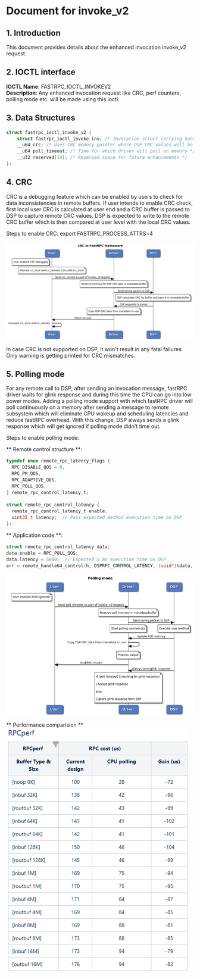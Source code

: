 # Document for invoke_v2

## 1. Introduction
This document provides details about the enhanced invocation invoke_v2 request.

## 2. IOCTL interface
**IOCTL Name**: FASTRPC_IOCTL_INVOKEV2  
**Description**: Any enhanced invocation request like CRC, perf counters, polling mode etc. will be made using this ioctl.


## 3. Data Structures

```c
struct fastrpc_ioctl_invoke_v2 {
	struct fastrpc_ioctl_invoke inv; /* Invocation struct carrying handle, sc and arg details */
	__u64 crc; /* User CRC memory pointer where DSP CRC values will be copied by fastrpc driver */
	__u64 poll_timeout; /* Time for which driver will poll on memory */
	__u32 reserved[14]; /* Reserved space for future enhancements */
};
```

## 4. CRC
CRC is a debugging feature which can be enabled by users to check for data inconsistencies in remote buffers. If user intends to enable CRC check, first local user CRC is calculated at user end and a CRC buffer is passed to DSP to capture remote CRC values. DSP is expected to write to the remote CRC buffer which is then compared at user level with the local CRC values.

Steps to enable CRC:
export FASTRPC_PROCESS_ATTRS=4

![Design](images/crc.png)

In case CRC is not supported on DSP, it won't result in any fatal failures. Only warning is getting printed for CRC mismatches.

## 5. Polling mode
For any remote call to DSP, after sending an invocation message, fastRPC driver waits for glink response and during this time the CPU can go into low power modes. Adding a polling mode support with which fastRPC driver will poll continuously on a memory after sending a message to remote subsystem which will eliminate CPU wakeup and scheduling latencies and reduce fastRPC overhead. With this change, DSP always sends a glink response which will get ignored if polling mode didn't time out.

Steps to enable polling mode:

** Remote control structure **:
```c
typedef enum remote_rpc_latency_flags {
  RPC_DISABLE_QOS = 0,
  RPC_PM_QOS,
  RPC_ADAPTIVE_QOS,
  RPC_POLL_QOS,
} remote_rpc_control_latency_t;
 
struct remote_rpc_control_latency {
  remote_rpc_control_latency_t enable;
  uint32_t latency;  // Pass expected method execution time on DSP
};
```

** Application code **:
```c
struct remote_rpc_control_latency data;
data.enable = RPC_POLL_QOS;
data.latency = 5000;  // Expected 5 ms execution time on DSP
err = remote_handle64_control(h, DSPRPC_CONTROL_LATENCY, (void*)&data, sizeof(data));
```
![Design](images/polling.png)

** Performance comparision **
![Polling performance](images/polling_perf.png)
